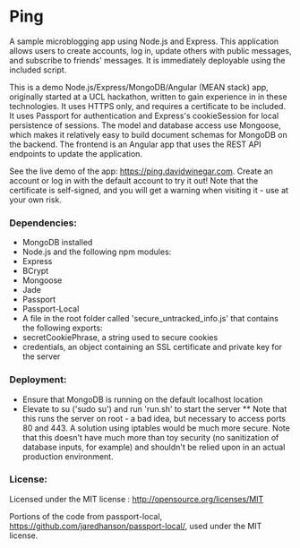 # Ping
A sample microblogging app using Node.js and Express. This application allows users to create accounts, log in, update others with public messages, and subscribe to friends' messages. It is immediately deployable using the included script.

This is a demo Node.js/Express/MongoDB/Angular (MEAN stack) app, originally started at a UCL hackathon, written to gain experience in in these technologies. It uses HTTPS only, and requires a certificate to be included. It uses Passport for authentication and Express's cookieSession for local persistence of sessions. The model and database access use Mongoose, which makes it relatively easy to build document schemas for MongoDB on the backend. The frontend is an Angular app that uses the REST API endpoints to update the application.

See the live demo of the app: https://ping.davidwinegar.com. Create an account or log in with the default account to try it out! Note that the certificate is self-signed, and you will get a warning when visiting it - use at your own risk.

### Dependencies:
* MongoDB installed
* Node.js and the following npm modules:
 * Express
 * BCrypt
 * Mongoose
 * Jade
 * Passport
 * Passport-Local
* A file in the root folder called 'secure_untracked_info.js' that contains the following exports:
 * secretCookiePhrase, a string used to secure cookies
 * credentials, an object containing an SSL certificate and private key for the server

### Deployment:
* Ensure that MongoDB is running on the default localhost location
* Elevate to su ('sudo su') and run 'run.sh' to start the server
** Note that this runs the server on root - a bad idea, but necessary to access ports 80 and 443. A solution using iptables would be much more secure. Note that this doesn't have much more than toy security (no sanitization of database inputs, for example) and shouldn't be relied upon in an actual production environment.

### License:
Licensed under the MIT license : http://opensource.org/licenses/MIT

Portions of the code from passport-local, https://github.com/jaredhanson/passport-local/, used under the MIT license.
